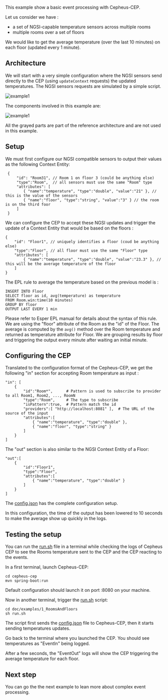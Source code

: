 This example show a basic event processing with Cepheus-CEP.

Let us consider we have :
 - a set of NGSI-capable temperature sensors across multiple rooms
 - multiple rooms over a set of floors

We would like to get the average temperature (over the last 10 minutes) on each floor (updated every 1 minute).

## Architecture

We will start with a very simple configuration where the NGSI sensors send directly to the CEP (using `updateContext` requests)
the updated temperatures. The NGSI sensors requests are simulated by a simple script.

![example1](../../../fig/example1-sequence.png)

The components involved in this example are:

![example1](../../../fig/example1.png)

All the grayed parts are part of the reference architecture and are not used in this example.

## Setup

We must first configure our NGSI compatible sensors to output their values as the following Context Entity:

     {
         "id": "Room31", // Room 1 on floor 3 (could be anything else)
         "type":"Room",  // all sensors must use the same "Room" type
         "attributes": [
            { "name":"temperature", "type":"double", "value":"21" }, // this is the value of the sensors
            { "name":"floor", "type":"string", "value":"3" } // the room is on the third foor
         ]
     }

We can configure the CEP to accept these NGSI updates and trigger the update of
a Context Entity that would be based on the floors :

    {
        "id": "Floor1", // uniquely identifies a floor (coud be anything else)
        "type":"Floor", // all floor must use the same "Floor" type
        "attributes": [
            { "name":"temperature", "type":"double", "value":"23.3" }, // this will be the average temperature of the floor
        ]
    }

The EPL rule to average the temperature based on the previous model is :

    INSERT INTO Floor
    SELECT floor as id, avg(temperature) as temperature
    FROM Room.win:time(10 minutes)
    GROUP BY floor
    OUTPUT LAST EVERY 1 min

Please refer to Esper EPL manual for details about the syntax of this rule.
We are using the "floor" attribute of the Room as the "id" of the Floor.
The average is computed by the `avg()` method over the Room temperature and returned as temperature attribute for Floor.
We are grouping results by floor and triggering the output every minute after waiting an initial minute.

## Configuring the CEP

Translated to the configuration format of the Cepheus-CEP, we get the following "in" section for accepting Room temperature as input :

    "in": [
        {
            "id":"Room*",      # Pattern is used to subscribe to provider to all Room1, Room2, ..., RoomN
            "type":"Room",     # The type to subscribe
            "isPattern":true,  # Pattern match the id
            "providers":[ "http://localhost:8081" ],  # The URL of the source of the input
            "attributes":[
                { "name":"temperature", "type":"double" },
                { "name":"floor", "type":"string" }
            ]
        }
    ]

The "out" section is also similar to the NGSI Context Entity of a Floor:

    "out":[
        {
            "id":"Floor1",
            "type":"Floor",
            "attributes":[
                { "name":"temperature", "type":"double" }
            ]
        }
    ]

The [config.json](config.json) has the complete configuration setup.

In this configuration, the time of the output has been lowered to 10 seconds
to make the average show up quickly in the logs.

## Testing the setup

You can run the [run.sh](run.sh) file in a terminal while checking the logs of Cepheus CEP
to see the Rooms temperature sent to the CEP and the CEP reacting to the events.

In a first terminal, launch Cepheus-CEP:

    cd cepheus-cep
    mvn spring-boot:run

Default configuration should launch it on port :8080 on your machine.

Now in another terminal, trigger the [run.sh](run.sh) script:

    cd doc/examples/1_RoomsAndFloors
    sh run.sh

The script first sends the [config.json](config.json) file to Cepheus-CEP, then it starts
sending temperatures updates.

Go back to the terminal where you launched the CEP. You should see temperatures as "EventIn" being logged.

After a few seconds, the "EventOut" logs will show the CEP triggering the average temperature for each floor.

## Next step

You can go the the next example to lean more about complex event processing.
